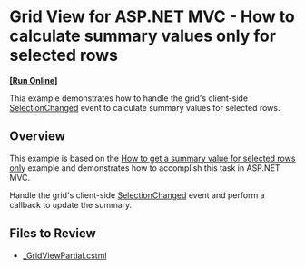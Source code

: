 # Grid View for ASP.NET MVC - How to calculate summary values only for selected rows
<!-- run online -->
**[[Run Online]](https://codecentral.devexpress.com/t103170/)**
<!-- run online end -->

Thia example demonstrates how to handle the grid's client-side [SelectionChanged](https://docs.devexpress.com/AspNet/js-ASPxClientGridView.SelectionChanged) event to calculate summary values for selected rows.

## Overview

This example is based on the [How to get a summary value for selected rows only](https://github.com/DevExpress-Examples/how-to-get-a-summary-value-for-selected-rows-only-e2935) example and demonstrates how to accomplish this task in ASP.NET MVC.

Handle the grid's client-side [SelectionChanged](https://docs.devexpress.com/AspNet/js-ASPxClientGridView.SelectionChanged) event and perform a callback to update the summary.

## Files to Review

* [_GridViewPartial.cstml](/CS/CustomSummary/Views/Home/_GridViewPartial.cshtml)
